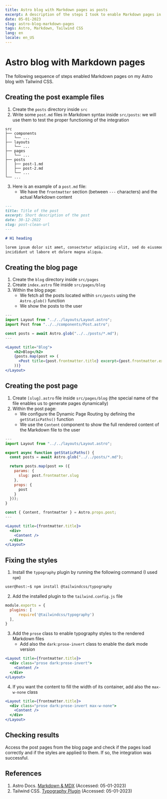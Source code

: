 ```yaml
---
title: Astro blog with Markdown pages as posts
excerpt: A description of the steps I took to enable Markdown pages in my Astro blog with Tailwind CSS
date: 05-01-2023
slug: astro-blog-markdown-pages
tags: Astro, Markdown, Tailwind CSS
lang: en
locale: en_US
---
```


# Astro blog with Markdown pages

The following sequence of steps enabled Markdown pages on my Astro blog with Tailwind CSS.

## Creating the post example files

1. Create the `posts` directory inside `src`
2. Write some `post.md` files in Markdown syntax inside `src/posts`: we will use them to test the proper functioning of the integration

```
src
├── components
│   └── ...
├── layouts
│   └── ...
├── pages
│   └── ...
├── posts
│   ├── post-1.md
│   ├── post-2.md
│   └── ...
└── ...
```

3. Here is an example of a `post.md` file:
    - We have the `frontmatter` section (between `---` characters) and the actual Markdown content

```md
---
title: Title of the post
excerpt: Short description of the post
date: 30-12-2022
slug: post-clean-url
---

# H1 heading

lorem ipsum dolor sit amet, consectetur adipiscing elit, sed do eiusmod tempor
incididunt ut labore et dolore magna aliqua.
```

## Creating the blog page

1. Create the `blog` directory inside `src/pages`
2. Create `index.astro` file inside `src/pages/blog`
3. Within the blog page:
    - We fetch all the posts located within `src/posts` using the `Astro.glob()` function
    - We show the posts to the user

```jsx
---
import Layout from "../../layouts/Layout.astro";
import Post from "../../components/Post.astro";

const posts = await Astro.glob("../../posts/*.md");
---

<Layout title="Blog">
    <h2>Blog</h2>
    {posts.map(post => (
      <Post title={post.frontmatter.title} excerpt={post.frontmatter.excerpt} />
    ))}  
</Layout>
```

## Creating the post page

1. Create `[slug].astro` file inside `src/pages/blog` (the special name of the file enables us to generate pages dynamically)
2. Within the post page:
    - We configure the Dynamic Page Routing by defining the `getStaticPaths()` function
    - We use the `Content` component to show the full rendered content of the Markdown file to the user

```jsx
---
import Layout from "../../layouts/Layout.astro";

export async function getStaticPaths() {
  const posts = await Astro.glob("../../posts/*.md");

  return posts.map(post => ({
    params: {
      slug: post.frontmatter.slug
    },
    props: {
      post
    }
  }));
}

const { Content, frontmatter } = Astro.props.post;
---

<Layout title={frontmatter.title}>
  <div>
    <Content />
  </div>
</Layout>
```

## Fixing the styles

1. Install the `typography` plugin by running the following command (I used `npm`)

```bash
user@host:~$ npm install @tailwindcss/typography
```

2. Add the installed plugin to the `tailwind.config.js` file

```js
module.exports = {
  plugins: [
	  require('@tailwindcss/typography')
  ],
}
```

3. Add the `prose` class to enable typography styles to the rendered Markdown files
    - Add also the `dark:prose-invert` class to enable the dark mode version

```jsx
<Layout title={frontmatter.title}>
  <div class="prose dark:prose-invert">
    <Content />
  </div>
</Layout>
```

4. If you want the content to fill the width of its container, add also the `max-w-none` class

```jsx
<Layout title={frontmatter.title}>
  <div class="prose dark:prose-invert max-w-none">
    <Content />
  </div>
</Layout>
```

## Checking results

Access the post pages from the blog page and check if the pages load correctly and if the styles are applied to them. If so, the integration was successful.

## References

1. Astro Docs. [Markdown & MDX](https://docs.astro.build/en/guides/markdown-content/) (Accessed: 05-01-2023)
2. Tailwind CSS. [Typography Plugin](https://tailwindcss.com/docs/typography-plugin/) (Accessed: 05-01-2023)